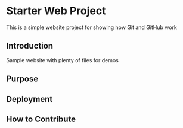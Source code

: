 # Starter Web Project

This is a simple website project for showing how Git and GitHub work

## Introduction

Sample website with plenty of files for demos

## Purpose

## Deployment

## How to Contribute
